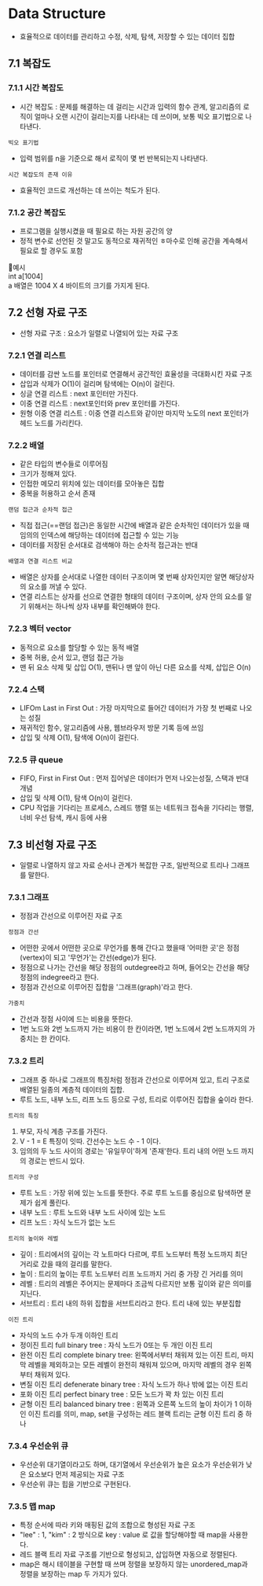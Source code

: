 # Data Structure 
- 효율적으로 데이터를 관리하고 수정, 삭제, 탐색, 저장할 수 있는 데이터 집합

## 7.1 복잡도
### 7.1.1 시간 복잡도 
- 시간 복잡도 : 문제를 해결하는 데 걸리는 시간과 입력의 함수 관계, 알고리즘의 로직이 얼마나 오랜 시간이 걸리는지를 나타내는 데 쓰이며, 보통 빅오 표기법으로 나타낸다.


`빅오 표기법`
- 입력 범위를 n을 기준으로 해서 로직이 몇 번 반복되는지 나타낸다. 

`시간 복잡도의 존재 이유`
- 효율적인 코드로 개선하는 데 쓰이는 척도가 된다. 

### 7.1.2 공간 복잡도
- 프로그램을 실행시켰을 때 필요로 하는 자원 공간의 양
- 정적 변수로 선언된 것 말고도 동적으로 재귀적인 ㅎ마수로 인해 공간을 계속해서 필요로 할 경우도 포함

💚예시  
int a[1004]   
a 배열은 1004 X 4 바이트의 크기를 가지게 된다. 

## 7.2 선형 자료 구조
- 선형 자료 구조 : 요소가 일렬로 나열되어 있는 자료 구조

### 7.2.1 연결 리스트
- 데이터를 감싼 노드를 포인터로 연결해서 공간적인 효율성을 극대화시킨 자료 구조
- 삽입과 삭제가 O(1)이 걸리며 탐색에는 O(n)이 걸린다.
- 싱글 연결 리스트 : next 포인터만 가진다.
- 이중 연결 리스트 : next포인터와 prev 포인터를 가진다.
- 원형 이중 연결 리스트 : 이중 연결 리스트와 같이만 마지막 노도의 next 포인터가 헤드 노드를 가리킨다.

### 7.2.2 배열
- 같은 타입의 변수들로 이루어짐
- 크기가 정해져 있다.
- 인접한 메모리 위치에 있는 데이터를 모아놓은 집합
- 중복을 허용하고 순서 존재

`랜덤 접근과 순차적 접근`
- 직접 접근(==랜덤 접근)은 동일한 시간에 배열과 같은 순차적인 데이터가 있을 때 임의의 인덱스에 해당하는 데이터에 접근할 수 있는 기능
- 데이터를 저장된 순서대로 검색해야 하는 순차적 접근과는 반대

`배열과 연결 리스트 비교`
- 배열은 상자를 순서대로 나열한 데이터 구조이며 몇 번째 상자인지만 알면 해당상자의 요소를 꺼낼 수 있다.
- 연결 리스트는 상자를 선으로 연결한 형태의 데이터 구조이며, 상자 안의 요소를 알기 위해서는 하나씩 상자 내부를 확인해봐야 한다.
  
### 7.2.3 벡터 vector
- 동적으로 요소를 할당할 수 있는 동적 배열
- 중복 허용, 순서 있고, 랜덤 접근 가능
- 맨 뒤 요소 삭제 및 삽입 O(1), 맨뒤나 맨 앞이 아닌 다른 요소를 삭제, 삽입은 O(n)

### 7.2.4 스택
- LIFOm Last in First Out : 가장 마지막으로 들어간 데이터가 가장 첫 번째로 나오는 성질
- 재귀적인 함수, 알고리즘에 사용, 웹브라우저 방문 기록 등에 쓰임
- 삽입 및 삭제 O(1), 탐색에 O(n)이 걸린다.

### 7.2.5 큐 queue
- FIFO, First in First Out : 먼저 집어넣은 데이터가 먼저 나오는성질, 스택과 반대 개념
- 삽입 및 삭제 O(1), 탐색 O(n)이 걸린다.
- CPU 작업을 기다리는 프로세스, 스레드 행렬 또는 네트워크 접속을 기다리는 행렬, 너비 우선 탐색, 캐시 등에 사용


## 7.3 비선형 자료 구조
- 일렬로 나열하지 않고 자료 순서나 관계가 복잡한 구조, 일반적으로 트리나 그래프를 말한다.

### 7.3.1 그래프 
- 정점과 간선으로 이루어진 자료 구조

`정점과 간선`
- 어떤한 곳에서 어떤한 곳으로 무언가를 통해 간다고 했을때 '어떠한 곳'은 정점(vertex)이 되고 '무언가'는 간선(edge)가 된다.
- 정점으로 나가는 간선을 해당 정점의 outdegree라고 하며, 들어오는 간선을 해당 정점의 indegree라고 한다.
- 정점과 간선으로 이루어진 집합을 '그래프(graph)'라고 한다.

`가중치`
- 간선과 정점 사이에 드는 비용을 뜻한다.
- 1번 노드와 2번 노드까지 가는 비용이 한 칸이라면, 1번 노드에서 2번 노드까지의 가중치는 한 칸이다. 


### 7.3.2 트리
- 그래프 중 하나로 그래프의 특징처럼 정점과 간선으로 이루어져 있고, 트리 구조로 배열된 일종의 계층적 데이터의 집합.
- 루트 노드, 내부 노드, 리프 노드 등으로 구성, 트리로 이루어진 집합을 숲이라 한다.

`트리의 특징`
1. 부모, 자식 계층 구조를 가진다. 
2. V - 1 = E 특징이 잇따. 간선수는 노드 수 - 1 이다.
3. 임의의 두 노드 사이의 경로는 '유일무이'하게 '존재'한다. 트리 내의 어떤 노드 까지의 경로는 반드시 있다.

`트리의 구성`
  - 루트 노드 : 가장 위에 있는 노드를 뜻한다. 주로 루트 노드를 중심으로 탐색하면 문제가 쉽게 풀린다.
  - 내부 노드 : 루트 노드와 내부 노드 사이에 있는 노드
  - 리프 노드 : 자식 노드가 없는 노드

`트리의 높이와 레벌`
- 깊이 : 트리에서의 깊이는 각 노트마다 다르며, 루트 노드부터 특정 노드까지 최단 거리로 갔을 때의 걸리를 말한다.
- 높이 : 트리의 높이는 루트 노드부터 리프 노드까지 거리 중 가장 긴 거리를 의미
- 레벨 : 트리의 레벨은 주어지는 문제마다 조금씩 다르지만 보통 깊이와 같은 의미를 지닌다.
- 서브트리 : 트리 내의 하위 집합을 서브트리라고 한다. 트리 내에 있는 부분집합

`이진 트리`
- 자식의 노드 수가 두개 이하인 트리
- 정이진 트리 full binary tree : 자식 노드가 0또는 두 개인 이진 트리
- 완전 이진 트리 complete binary tree: 왼쪽에서부터 채워져 있는 이진 트리, 마지막 레벨을 제외하고는 모든 레벨이 완전히 채워져 있으며, 마지막 레벨의 경우 왼쪽부터 채워져 있다.
- 변질 이진 트리 defenerate binary tree : 자식 노드가 하나 밖에 없는 이진 트리
- 포화 이진 트리 perfect binary tree : 모든 노드가 꽉 차 있는 이진 트리
- 균형 이진 트리 balanced binary tree : 왼쪽과 오른쪽 노드의 높이 차이가 1 이하인 이진 트리를 의미, map, set을 구성하는 레드 블랙 트리는 균형 이진 트리 중 하나

### 7.3.4 우선순위 큐
- 우선순위 대기열이라고도 하며, 대기열에서 우선순위가 높은 요소가 우선순위가 낮은 요소보다 먼저 제공되는 자료 구조
- 우선순위 큐는 힙을 기반으로 구현된다.

### 7.3.5 맵 map
- 특정 순서에 따라 키와 매핑된 값의 조합으로 형성된 자료 구조
- "lee" : 1, "kim" : 2 방식으로 key : value 로 값을 할당해야할 때 map을 사용한다.
- 레드 블랙 트리 자료 구조를 기반으로 형성되고, 삽입하면 자동으로 정렬된다.
- map은 해시 테이블을 구현할 때 쓰며 정렬을 보장하지 않는 unordered_map과 정렬을 보장하는 map 두 가지가 있다. 




























